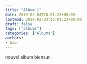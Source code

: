 ```yaml
---
title: "Album 1"
date: 2019-03-03T16:01:23+08:00
lastmod: 2019-03-03T16:01:23+08:00
draft: false
tags: ["albums"]
categories: ["Albums"]
authors:
- bob
---
```


nouvel album biensur.
